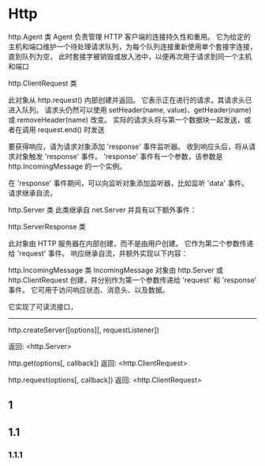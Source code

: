 # Http


http.Agent 类   Agent 负责管理 HTTP 客户端的连接持久性和重用。 它为给定的主机和端口维护一个待处理请求队列，为每个队列连接重新使用单个套接字连接，直到队列为空，
此时套接字被销毁或放入池中，以便再次用于请求到同一个主机和端口


http.ClientRequest 类

此对象从 http.request() 内部创建并返回。 它表示正在进行的请求，其请求头已进入队列。 请求头仍然可以使用 setHeader(name, value)、getHeader(name) 或 removeHeader(name) 改变。
 实际的请求头将与第一个数据块一起发送，或者在调用 request.end() 时发送

要获得响应，请为请求对象添加 'response' 事件监听器。 收到响应头后，将从请求对象触发 'response' 事件。 'response' 事件有一个参数，该参数是 http.IncomingMessage 的一个实例。

在 'response' 事件期间，可以向监听对象添加监听器，比如监听 'data' 事件。
请求继承自流，


http.Server 类
此类继承自 net.Server 并具有以下额外事件：


http.ServerResponse 类

此对象由 HTTP 服务器在内部创建，而不是由用户创建。 它作为第二个参数传递给 'request' 事件。
响应继承自流，并额外实现以下内容：


http.IncomingMessage 类
IncomingMessage 对象由 http.Server 或 http.ClientRequest 创建，并分别作为第一个参数传递给 'request' 和 'response' 事件。 它可用于访问响应状态、消息头、以及数据。

它实现了可读流接口，



-----------------
http.createServer([options][, requestListener])

返回: <http.Server>



http.get(options[, callback])
返回: <http.ClientRequest>


http.request(options[, callback])
返回: <http.ClientRequest>




## 1

## 1.1



### 1.1.1